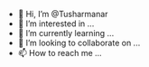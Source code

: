 
- 👋 Hi, I’m @Tusharmanar
- 👀 I’m interested in ...
- 🌱 I’m currently learning ...
- 💞️ I’m looking to collaborate on ...
- 📫 How to reach me ...

<!---
Tusharmanar/Tusharmanar is a ✨ special ✨ repository because its `README.md` (this file) appears on your GitHub profile.
You can click the Preview link to take a look at your changes.
--->
